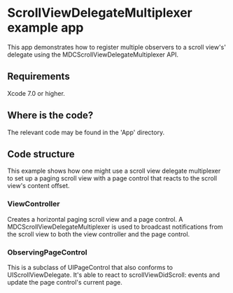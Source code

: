 # ScrollViewDelegateMultiplexer example app

This app demonstrates how to register multiple observers to a scroll view's' delegate using the
MDCScrollViewDelegateMultiplexer API.

## Requirements

Xcode 7.0 or higher.

## Where is the code?

The relevant code may be found in the 'App' directory.

## Code structure

This example shows how one might use a scroll view delegate multiplexer to set up a paging scroll
view with a page control that reacts to the scroll view's content offset.

### ViewController

Creates a horizontal paging scroll view and a page control. A MDCScrollViewDelegateMultiplexer is
used to broadcast notifications from the scroll view to both the view controller and the page
control.

### ObservingPageControl

This is a subclass of UIPageControl that also conforms to UIScrollViewDelegate. It's able to react
to scrollViewDidScroll: events and update the page control's current page.
